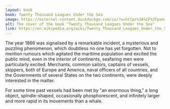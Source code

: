 ```yaml
---
layout: book
book: Twenty Thousand Leagues Under the Sea
image: https://external-content.duckduckgo.com/iu/?u=https%3A%2F%2Fpanmacmillan.azureedge.net%2Fpml%2Fpanmacmillancorporatesite%2Fmedia%2Fpanmacmillan%2Fcover-images%2Fjules-verne%2F__thumbnails%2F9781509846689twenty%2520thousand%2520leagues%2520under%2520the%2520sea_6_jpg_740_1200.jpg&f=1&nofb=1
alt: The cover of the book "Twenty Thousand Leagues Under the Sea"
link: https://en.wikipedia.org/wiki/Twenty_Thousand_Leagues_Under_the_Sea
---
```

The year 1866 was signalised by a remarkable incident, a mysterious and puzzling
phenomenon, which doubtless no one has yet forgotten. Not to mention rumours
which agitated the maritime population and excited the public mind, even in the
interior of continents, seafaring men were particularly excited. Merchants,
common sailors, captains of vessels, skippers, both of Europe and America, naval
officers of all countries, and the Governments of several States on the two
continents, were deeply interested in the matter.

For some time past vessels had been met by "an enormous thing," a long object,
spindle-shaped, occasionally phosphorescent, and infinitely larger and more
rapid in its movements than a whale.
